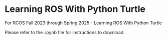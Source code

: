 # Learning ROS With Python Turtle
For RCOS Fall 2023 through Spring 2025 - Learning ROS With Python Turtle 

Please refer to the .ipynb file for instructions to download

